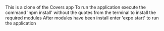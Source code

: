 This is a clone of the Covers app
To run the application execute the command 'npm install' without the quotes from the 
terminal to install the required modules
After modules have been install enter 'expo start' to run the application